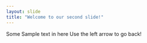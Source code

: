 ```yaml
---
layout: slide
title: "Welcome to our second slide!"
---
```

Some Sample text in here
Use the left arrow to go back!
